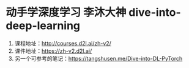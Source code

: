 # 动手学深度学习 李沐大神 dive-into-deep-learning

1. 课程地址：http://courses.d2l.ai/zh-v2/
2. 课件地址：https://zh-v2.d2l.ai/
3. 另一个可参考的笔记：https://tangshusen.me/Dive-into-DL-PyTorch
